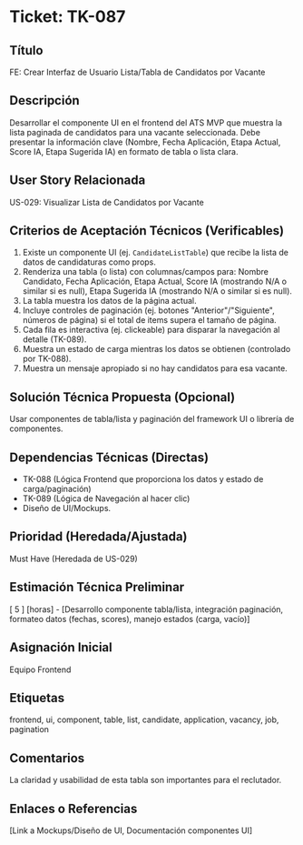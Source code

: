 # Ticket: TK-087

## Título
FE: Crear Interfaz de Usuario Lista/Tabla de Candidatos por Vacante

## Descripción
Desarrollar el componente UI en el frontend del ATS MVP que muestra la lista paginada de candidatos para una vacante seleccionada. Debe presentar la información clave (Nombre, Fecha Aplicación, Etapa Actual, Score IA, Etapa Sugerida IA) en formato de tabla o lista clara.

## User Story Relacionada
US-029: Visualizar Lista de Candidatos por Vacante

## Criterios de Aceptación Técnicos (Verificables)
1.  Existe un componente UI (ej. `CandidateListTable`) que recibe la lista de datos de candidaturas como props.
2.  Renderiza una tabla (o lista) con columnas/campos para: Nombre Candidato, Fecha Aplicación, Etapa Actual, Score IA (mostrando N/A o similar si es null), Etapa Sugerida IA (mostrando N/A o similar si es null).
3.  La tabla muestra los datos de la página actual.
4.  Incluye controles de paginación (ej. botones "Anterior"/"Siguiente", números de página) si el total de items supera el tamaño de página.
5.  Cada fila es interactiva (ej. clickeable) para disparar la navegación al detalle (TK-089).
6.  Muestra un estado de carga mientras los datos se obtienen (controlado por TK-088).
7.  Muestra un mensaje apropiado si no hay candidatos para esa vacante.

## Solución Técnica Propuesta (Opcional)
Usar componentes de tabla/lista y paginación del framework UI o librería de componentes.

## Dependencias Técnicas (Directas)
* TK-088 (Lógica Frontend que proporciona los datos y estado de carga/paginación)
* TK-089 (Lógica de Navegación al hacer clic)
* Diseño de UI/Mockups.

## Prioridad (Heredada/Ajustada)
Must Have (Heredada de US-029)

## Estimación Técnica Preliminar
[ 5 ] [horas] - [Desarrollo componente tabla/lista, integración paginación, formateo datos (fechas, scores), manejo estados (carga, vacío)]

## Asignación Inicial
Equipo Frontend

## Etiquetas
frontend, ui, component, table, list, candidate, application, vacancy, job, pagination

## Comentarios
La claridad y usabilidad de esta tabla son importantes para el reclutador.

## Enlaces o Referencias
[Link a Mockups/Diseño de UI, Documentación componentes UI]